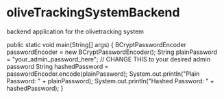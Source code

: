 # oliveTrackingSystemBackend
backend application for the olivetracking system

 public static void main(String[] args) {
	        BCryptPasswordEncoder passwordEncoder = new BCryptPasswordEncoder();
	        String plainPassword = "your_admin_password_here"; // CHANGE THIS to your desired admin password
	        String hashedPassword = passwordEncoder.encode(plainPassword);
	        System.out.println("Plain Password: " + plainPassword);
	        System.out.println("Hashed Password: " + hashedPassword);
	    }
